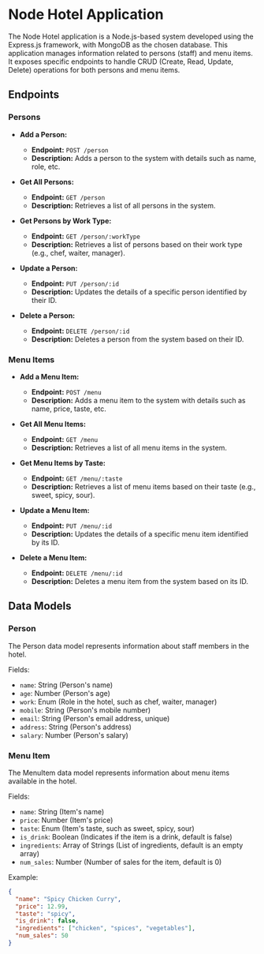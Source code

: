 # Node Hotel Application

The Node Hotel application is a Node.js-based system developed using the Express.js framework, with MongoDB as the chosen database. This application manages information related to persons (staff) and menu items. It exposes specific endpoints to handle CRUD (Create, Read, Update, Delete) operations for both persons and menu items.

## Endpoints

### Persons

- **Add a Person:**
  - **Endpoint:** `POST /person`
  - **Description:** Adds a person to the system with details such as name, role, etc.

- **Get All Persons:**
  - **Endpoint:** `GET /person`
  - **Description:** Retrieves a list of all persons in the system.

- **Get Persons by Work Type:**
  - **Endpoint:** `GET /person/:workType`
  - **Description:** Retrieves a list of persons based on their work type (e.g., chef, waiter, manager).

- **Update a Person:**
  - **Endpoint:** `PUT /person/:id`
  - **Description:** Updates the details of a specific person identified by their ID.

- **Delete a Person:**
  - **Endpoint:** `DELETE /person/:id`
  - **Description:** Deletes a person from the system based on their ID.

### Menu Items

- **Add a Menu Item:**
  - **Endpoint:** `POST /menu`
  - **Description:** Adds a menu item to the system with details such as name, price, taste, etc.

- **Get All Menu Items:**
  - **Endpoint:** `GET /menu`
  - **Description:** Retrieves a list of all menu items in the system.

- **Get Menu Items by Taste:**
  - **Endpoint:** `GET /menu/:taste`
  - **Description:** Retrieves a list of menu items based on their taste (e.g., sweet, spicy, sour).

- **Update a Menu Item:**
  - **Endpoint:** `PUT /menu/:id`
  - **Description:** Updates the details of a specific menu item identified by its ID.

- **Delete a Menu Item:**
  - **Endpoint:** `DELETE /menu/:id`
  - **Description:** Deletes a menu item from the system based on its ID.

## Data Models

### Person

The Person data model represents information about staff members in the hotel.

Fields:

- `name`: String (Person's name)
- `age`: Number (Person's age)
- `work`: Enum (Role in the hotel, such as chef, waiter, manager)
- `mobile`: String (Person's mobile number)
- `email`: String (Person's email address, unique)
- `address`: String (Person's address)
- `salary`: Number (Person's salary)

### Menu Item
The MenuItem data model represents information about menu items available in the hotel.

Fields:

- `name`: String (Item's name)
- `price`: Number (Item's price)
- `taste`: Enum (Item's taste, such as sweet, spicy, sour)
- `is_drink`: Boolean (Indicates if the item is a drink, default is false)
- `ingredients`: Array of Strings (List of ingredients, default is an empty array)
- `num_sales`: Number (Number of sales for the item, default is 0)

Example:

```json
{
  "name": "Spicy Chicken Curry",
  "price": 12.99,
  "taste": "spicy",
  "is_drink": false,
  "ingredients": ["chicken", "spices", "vegetables"],
  "num_sales": 50
}
